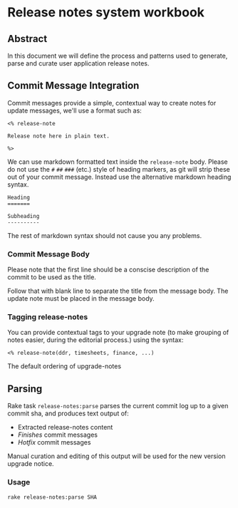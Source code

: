 # Release notes system workbook

## Abstract

In this document we will define the process and patterns used to
generate, parse and curate user application release notes.

## Commit Message Integration

Commit messages provide a simple, contextual way to create notes for update messages, we'll use a format such as:

```
<% release-note

Release note here in plain text.

%>
```

We can use markdown formatted text inside the `release-note`
body. Please do not use the `#` `##` `###` (etc.) style of heading
markers, as git will strip these out of your commit message. Instead
use the alternative markdown heading syntax.

```
Heading
=======

Subheading
----------
```

The rest of markdown syntax should not cause you any problems.

### Commit Message Body

Please note that the first line should be a conscise description of the commit to be used as the title.

Follow that with blank line to separate the title from the message body. The update note must be placed in the message body.

### Tagging release-notes

You can provide contextual tags to your upgrade note (to make grouping
of notes easier, during the editorial process.) using the syntax:

```
<% release-note(ddr, timesheets, finance, ...)
```

The default ordering of upgrade-notes

## Parsing

Rake task `release-notes:parse` parses the current commit log up to a given commit sha, and produces text output of:

* Extracted release-notes content
* _Finishes_ commit messages
* _Hotfix_ commit messages

Manual curation and editing of this output will be used for the new version upgrade notice.

### Usage


    rake release-notes:parse SHA
